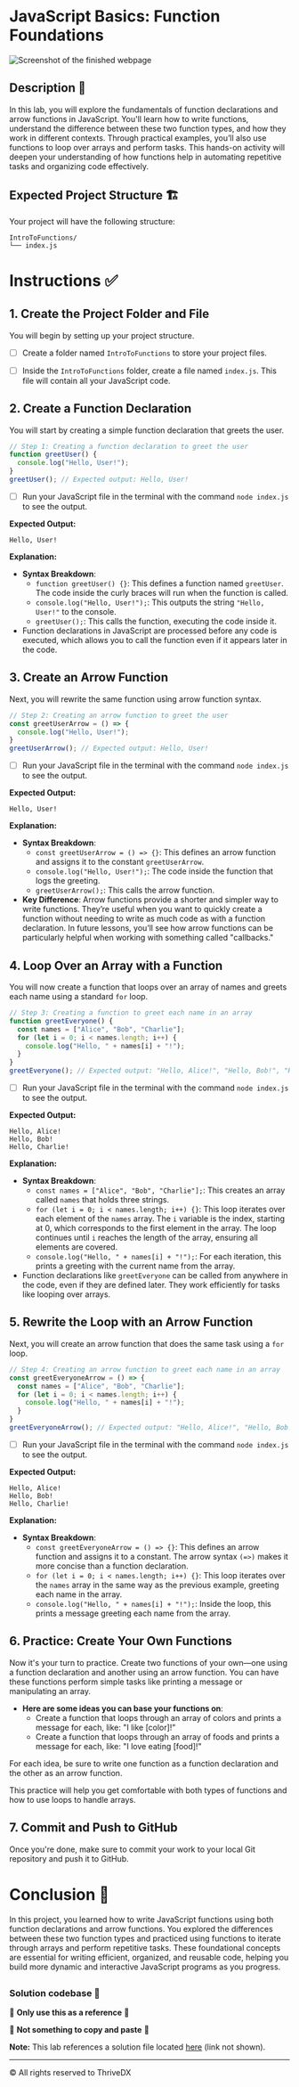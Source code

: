 
# JavaScript Basics: Function Foundations
![Screenshot of the finished webpage](assets/images/complete.png)

## Description 📄
In this lab, you will explore the fundamentals of function declarations and arrow functions in JavaScript. You'll learn how to write functions, understand the difference between these two function types, and how they work in different contexts. Through practical examples, you’ll also use functions to loop over arrays and perform tasks. This hands-on activity will deepen your understanding of how functions help in automating repetitive tasks and organizing code effectively.

## Expected Project Structure 🏗️
Your project will have the following structure:
```
IntroToFunctions/
└── index.js
```

# Instructions ✅

## 1. **Create the Project Folder and File**
You will begin by setting up your project structure.

- [ ] Create a folder named `IntroToFunctions` to store your project files.
- [ ] Inside the `IntroToFunctions` folder, create a file named `index.js`. This file will contain all your JavaScript code.



## 2. **Create a Function Declaration**
You will start by creating a simple function declaration that greets the user.

```javascript
// Step 1: Creating a function declaration to greet the user
function greetUser() {
  console.log("Hello, User!");
}
greetUser(); // Expected output: Hello, User!
```

- [ ] Run your JavaScript file in the terminal with the command `node index.js` to see the output.

**Expected Output:**

```
Hello, User!
```

**Explanation:**
- **Syntax Breakdown**: 
  - `function greetUser() {}`: This defines a function named `greetUser`. The code inside the curly braces will run when the function is called.
  - `console.log("Hello, User!");`: This outputs the string `"Hello, User!"` to the console.
  - `greetUser();`: This calls the function, executing the code inside it.
- Function declarations in JavaScript are processed before any code is executed, which allows you to call the function even if it appears later in the code.


## 3. **Create an Arrow Function**
Next, you will rewrite the same function using arrow function syntax.

```javascript
// Step 2: Creating an arrow function to greet the user
const greetUserArrow = () => {
  console.log("Hello, User!");
}
greetUserArrow(); // Expected output: Hello, User!
```

- [ ] Run your JavaScript file in the terminal with the command `node index.js` to see the output.

**Expected Output:**
```
Hello, User!
```

**Explanation:**
- **Syntax Breakdown**:
  - `const greetUserArrow = () => {}`: This defines an arrow function and assigns it to the constant `greetUserArrow`.
  - `console.log("Hello, User!");`: The code inside the function that logs the greeting.
  - `greetUserArrow();`: This calls the arrow function.
- **Key Difference**: Arrow functions provide a shorter and simpler way to write functions. They’re useful when you want to quickly create a function without needing to write as much code as with a function declaration. In future lessons, you’ll see how arrow functions can be particularly helpful when working with something called "callbacks."


## 4. **Loop Over an Array with a Function**
You will now create a function that loops over an array of names and greets each name using a standard `for` loop.

```javascript
// Step 3: Creating a function to greet each name in an array
function greetEveryone() {
  const names = ["Alice", "Bob", "Charlie"];
  for (let i = 0; i < names.length; i++) {
    console.log("Hello, " + names[i] + "!");
  }
}
greetEveryone(); // Expected output: "Hello, Alice!", "Hello, Bob!", "Hello, Charlie!"
```

- [ ] Run your JavaScript file in the terminal with the command `node index.js` to see the output.

**Expected Output:**
```
Hello, Alice!
Hello, Bob!
Hello, Charlie!
```

**Explanation:**
- **Syntax Breakdown**:
  - `const names = ["Alice", "Bob", "Charlie"];`: This creates an array called `names` that holds three strings.
  - `for (let i = 0; i < names.length; i++) {}`: This loop iterates over each element of the `names` array. The `i` variable is the index, starting at 0, which corresponds to the first element in the array. The loop continues until `i` reaches the length of the array, ensuring all elements are covered.
  - `console.log("Hello, " + names[i] + "!");`: For each iteration, this prints a greeting with the current name from the array.
- Function declarations like `greetEveryone` can be called from anywhere in the code, even if they are defined later. They work efficiently for tasks like looping over arrays.


## 5. **Rewrite the Loop with an Arrow Function**
Next, you will create an arrow function that does the same task using a `for` loop.

```javascript
// Step 4: Creating an arrow function to greet each name in an array
const greetEveryoneArrow = () => {
  const names = ["Alice", "Bob", "Charlie"];
  for (let i = 0; i < names.length; i++) {
    console.log("Hello, " + names[i] + "!");
  }
}
greetEveryoneArrow(); // Expected output: "Hello, Alice!", "Hello, Bob!", "Hello, Charlie!"
```

- [ ] Run your JavaScript file in the terminal with the command `node index.js` to see the output.

**Expected Output:**
```
Hello, Alice!
Hello, Bob!
Hello, Charlie!
```

**Explanation:**
- **Syntax Breakdown**:
  - `const greetEveryoneArrow = () => {}`: This defines an arrow function and assigns it to a constant. The arrow syntax `(=>)` makes it more concise than a function declaration.
  - `for (let i = 0; i < names.length; i++) {}`: This loop iterates over the `names` array in the same way as the previous example, greeting each name in the array.
  - `console.log("Hello, " + names[i] + "!");`: Inside the loop, this prints a message greeting each name from the array.


## 6. **Practice: Create Your Own Functions**
Now it's your turn to practice. Create two functions of your own—one using a function declaration and another using an arrow function. You can have these functions perform simple tasks like printing a message or manipulating an array.

 - **Here are some ideas you can base your functions on**:
    - Create a function that loops through an array of colors and prints a message for each, like: "I like [color]!"
    - Create a function that loops through an array of foods and prints a message for each, like: "I love eating [food]!"

For each idea, be sure to write one function as a function declaration and the other as an arrow function.

This practice will help you get comfortable with both types of functions and how to use loops to handle arrays.



## 7. **Commit and Push to GitHub**
Once you're done, make sure to commit your work to your local Git repository and push it to GitHub.

##

# Conclusion 📄

In this project, you learned how to write JavaScript functions using both function declarations and arrow functions. You explored the differences between these two function types and practiced using functions to iterate through arrays and perform repetitive tasks. These foundational concepts are essential for writing efficient, organized, and reusable code, helping you build more dynamic and interactive JavaScript programs as you progress.

##

### Solution codebase 👀
🛑 **Only use this as a reference** 🛑

💾 **Not something to copy and paste** 💾

**Note:**  This lab references a solution file located [here](https://github.com/HackerUSA-CE/aisd-jse-05-functions/tree/solution) (link not shown).


---

© All rights reserved to ThriveDX
